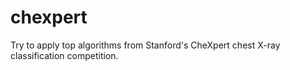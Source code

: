 # chexpert
Try to apply top algorithms from Stanford's CheXpert chest X-ray classification competition.
